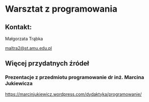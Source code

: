 # Warsztat z programowania
## Kontakt:

Małgorzata Trąbka

maltra2@st.amu.edu.pl

## Więcej przydatnych źródeł

### Prezentacje z przedmiotu programowanie dr inż. Marcina Jukiewicza

https://marcinjukiewicz.wordpress.com/dydaktyka/programowanie/
